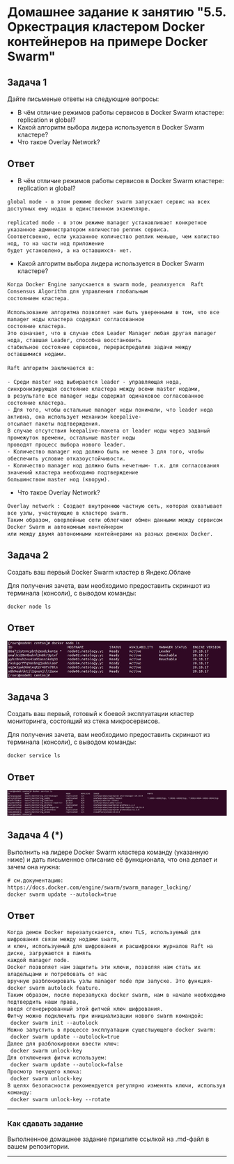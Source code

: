 # Домашнее задание к занятию "5.5. Оркестрация кластером Docker контейнеров на примере Docker Swarm"

## Задача 1

Дайте письменые ответы на следующие вопросы:

- В чём отличие режимов работы сервисов в Docker Swarm кластере: replication и global?
- Какой алгоритм выбора лидера используется в Docker Swarm кластере?
- Что такое Overlay Network?

## Ответ

- В чём отличие режимов работы сервисов в Docker Swarm кластере: replication и global?

```
global mode - в этом режиме docker swarm запускает сервис на всех доступных ему нодах в единственном экземпляре.

replicated mode - в этом режиме manager устанавливает конкретное указанное администратором количество реплик сервиса. 
Соответсвенно, если указанное количество реплик меньше, чем колиство нод, то на части нод приложение 
будет установлено, а на оставшихся- нет.
```

- Какой алгоритм выбора лидера используется в Docker Swarm кластере?

```
Когда Docker Engine запускается в swarm mode, реализуется  Raft Consensus Algorithm для управления глобальным 
состоянием кластера.

Использование алгоритма позволяет нам быть уверенными в том, что все manager ноды кластера содержат согласованное 
состояние кластера.
Это означает, что в случае сбоя Leader Manager любая другая manager нода, ставшая Leader, способна восстановить 
стабильное состояние сервисов, перераспределив задачи между оставшимися нодами.

Raft алгоритм заключается в:

- Среди master нод выбирается leader - управляющая нода, синхронизирующая состояние кластера между всеми master нодами,
в результате все manager ноды содержат одинаковое согласованное состояние кластера.  
- Для того, чтобы остальные manager ноды понимали, что leader нода активна, она использует механизм keepalive- 
отсылает пакеты подтверждения. 
В случае отсутствия keepalive-пакета от leader ноды через заданый промежуток времени, остальные master ноды 
проводят процесс выбора нового leader.  
- Количество manager нод должно быть не менее 3 для того, чтобы обеспечить условие отказоустойчивости. 
- Количество manager нод должно быть нечетным- т.к. для согласования значений кластера необходимо подтверждение 
большинством master нод (кворум).
```

- Что такое Overlay Network?

```
Overlay network : Создает внутреннюю частную сеть, которая охватывает все узлы, участвующие в кластере swarm. 
Таким образом, оверлейные сети облегчают обмен данными между сервисом Docker Swarm и автономным контейнером 
или между двумя автономными контейнерами на разных демонах Docker.
```

## Задача 2

Создать ваш первый Docker Swarm кластер в Яндекс.Облаке

Для получения зачета, вам необходимо предоставить скриншот из терминала (консоли), с выводом команды:
```
docker node ls
```

## Ответ

<p align="center">
  <img src="./5-5-images/5-5-2.jpg">
</p>


## Задача 3

Создать ваш первый, готовый к боевой эксплуатации кластер мониторинга, состоящий из стека микросервисов.

Для получения зачета, вам необходимо предоставить скриншот из терминала (консоли), с выводом команды:
```
docker service ls
```

## Ответ

<p align="center">
  <img src="./5-5-images/5-5-3.jpg">
</p>


## Задача 4 (*)

Выполнить на лидере Docker Swarm кластера команду (указанную ниже) и дать письменное описание её функционала, что она делает и зачем она нужна:
```
# см.документацию: https://docs.docker.com/engine/swarm/swarm_manager_locking/
docker swarm update --autolock=true
```
## Ответ
```
Когда демон Docker перезапускается, ключ TLS, используемый для шифрования связи между нодами swarm, 
и ключ, используемый для шифрования и расшифровки журналов Raft на диске, загружаются в память 
каждой manager node. 
Docker позволяет нам защитить эти ключи, позволяя нам стать их владельцами и потребовать от нас 
вручную разблокировать узлы manager node при запуске. Это функция- docker swarm autolock feature. 
Таким образом, после перезапуска docker swarm, нам в начале необходимо подтвердить наши права, 
введя сгенерированный этой фитчей ключ шифрования.
Фитчу можно подключить при инициализации нового swarm командой:
 docker swarm init --autolock
Можно запустить в процессе эксплуатации сущестыующего docker swarm:
 docker swarm update --autolock=true
Далее для разблокировки ввести ключ:
 docker swarm unlock-key
Для отключения фитчи используем:
 docker swarm update --autolock=false
Просмотр текущего ключа:
 docker swarm unlock-key
В целях безопасности рекомендуется регулярно изменять ключи, используя команду:
 docker swarm unlock-key --rotate
```

---

### Как cдавать задание

Выполненное домашнее задание пришлите ссылкой на .md-файл в вашем репозитории.

---
